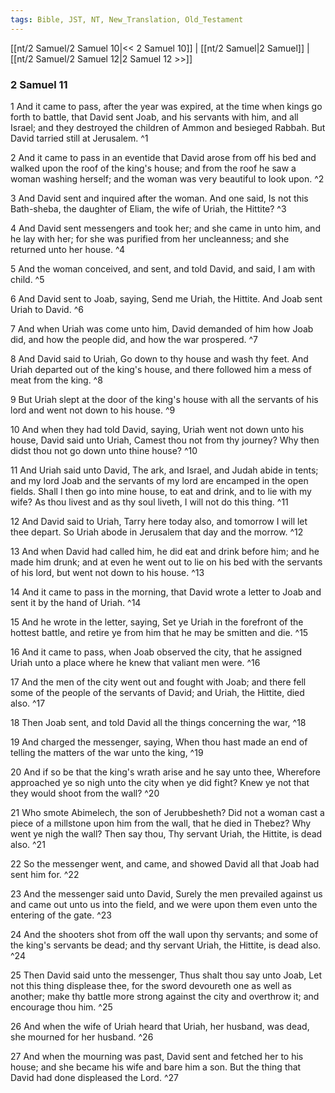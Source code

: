 ```yaml
---
tags: Bible, JST, NT, New_Translation, Old_Testament
---
```


[[nt/2 Samuel/2 Samuel 10|<< 2 Samuel 10]] | [[nt/2 Samuel|2 Samuel]] | [[nt/2 Samuel/2 Samuel 12|2 Samuel 12 >>]]

### 2 Samuel 11

1 And it came to pass, after the year was expired, at the time when kings go forth to battle, that David sent Joab, and his servants with him, and all Israel; and they destroyed the children of Ammon and besieged Rabbah. But David tarried still at Jerusalem.  ^1

2 And it came to pass in an eventide that David arose from off his bed and walked upon the roof of the king\'s house; and from the roof he saw a woman washing herself; and the woman was very beautiful to look upon.  ^2

3 And David sent and inquired after the woman. And one said, Is not this Bath-sheba, the daughter of Eliam, the wife of Uriah, the Hittite?  ^3

4 And David sent messengers and took her; and she came in unto him, and he lay with her; for she was purified from her uncleanness; and she returned unto her house.  ^4

5 And the woman conceived, and sent, and told David, and said, I am with child.  ^5

6 And David sent to Joab, saying, Send me Uriah, the Hittite. And Joab sent Uriah to David.  ^6

7 And when Uriah was come unto him, David demanded of him how Joab did, and how the people did, and how the war prospered.  ^7

8 And David said to Uriah, Go down to thy house and wash thy feet. And Uriah departed out of the king\'s house, and there followed him a mess of meat from the king.  ^8

9 But Uriah slept at the door of the king\'s house with all the servants of his lord and went not down to his house.  ^9

10 And when they had told David, saying, Uriah went not down unto his house, David said unto Uriah, Camest thou not from thy journey? Why then didst thou not go down unto thine house?  ^10

11 And Uriah said unto David, The ark, and Israel, and Judah abide in tents; and my lord Joab and the servants of my lord are encamped in the open fields. Shall I then go into mine house, to eat and drink, and to lie with my wife? As thou livest and as thy soul liveth, I will not do this thing.  ^11

12 And David said to Uriah, Tarry here today also, and tomorrow I will let thee depart. So Uriah abode in Jerusalem that day and the morrow.  ^12

13 And when David had called him, he did eat and drink before him; and he made him drunk; and at even he went out to lie on his bed with the servants of his lord, but went not down to his house.  ^13

14 And it came to pass in the morning, that David wrote a letter to Joab and sent it by the hand of Uriah.  ^14

15 And he wrote in the letter, saying, Set ye Uriah in the forefront of the hottest battle, and retire ye from him that he may be smitten and die.  ^15

16 And it came to pass, when Joab observed the city, that he assigned Uriah unto a place where he knew that valiant men were.  ^16

17 And the men of the city went out and fought with Joab; and there fell some of the people of the servants of David; and Uriah, the Hittite, died also.  ^17

18 Then Joab sent, and told David all the things concerning the war,  ^18

19 And charged the messenger, saying, When thou hast made an end of telling the matters of the war unto the king,  ^19

20 And if so be that the king\'s wrath arise and he say unto thee, Wherefore approached ye so nigh unto the city when ye did fight? Knew ye not that they would shoot from the wall?  ^20

21 Who smote Abimelech, the son of Jerubbesheth? Did not a woman cast a piece of a millstone upon him from the wall, that he died in Thebez? Why went ye nigh the wall? Then say thou, Thy servant Uriah, the Hittite, is dead also.  ^21

22 So the messenger went, and came, and showed David all that Joab had sent him for.  ^22

23 And the messenger said unto David, Surely the men prevailed against us and came out unto us into the field, and we were upon them even unto the entering of the gate.  ^23

24 And the shooters shot from off the wall upon thy servants; and some of the king\'s servants be dead; and thy servant Uriah, the Hittite, is dead also.  ^24

25 Then David said unto the messenger, Thus shalt thou say unto Joab, Let not this thing displease thee, for the sword devoureth one as well as another; make thy battle more strong against the city and overthrow it; and encourage thou him.  ^25

26 And when the wife of Uriah heard that Uriah, her husband, was dead, she mourned for her husband.  ^26

27 And when the mourning was past, David sent and fetched her to his house; and she became his wife and bare him a son. But the thing that David had done displeased the Lord.  ^27

 
